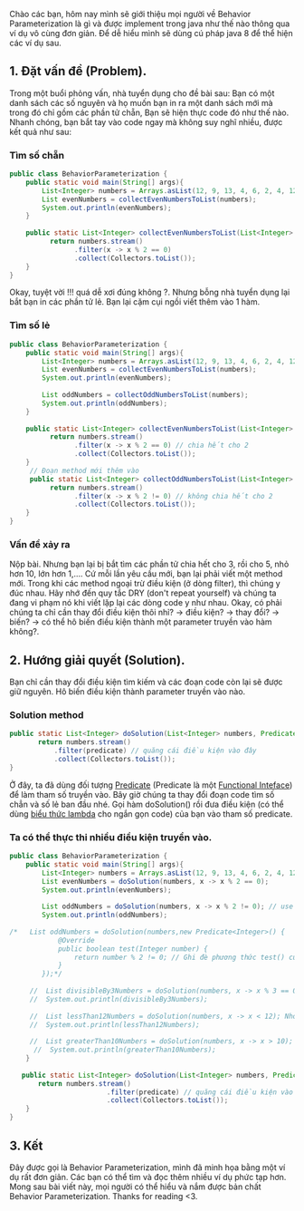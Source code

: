 Chào các bạn, hôm nay mình sẽ giới thiệu mọi người về Behavior Parameterization là gì và được implement trong java như thế nào thông qua ví dụ vô cùng đơn giản. Để dễ hiểu mình sẽ dùng cú pháp java 8 để thể hiện các ví dụ sau.
## 1. Đặt vấn đề (Problem).
Trong một buổi phỏng vấn, nhà tuyển dụng cho đề bài sau: Bạn có một danh sách các số nguyên và họ muốn bạn in ra một danh sách mới mà trong đó chỉ gồm các phần tử chẵn, Bạn sẽ hiện thực code đó như thế nào.
Nhanh chóng, bạn bắt tay vào code ngay mà không suy nghĩ nhiều, được kết quả như sau:
### Tìm số chẵn
```java
public class BehaviorParameterization {
    public static void main(String[] args){
        List<Integer> numbers = Arrays.asList(12, 9, 13, 4, 6, 2, 4, 12, 15); //List.of(12, 9, 13, 4, 6, 2, 4, 12, 15) - ( >=Java 9)
        List evenNumbers = collectEvenNumbersToList(numbers);
        System.out.println(evenNumbers);
    }
    
    public static List<Integer> collectEvenNumbersToList(List<Integer> numbers){
          return numbers.stream()
                .filter(x -> x % 2 == 0)              
                .collect(Collectors.toList());
    }
}
```
Okay, tuyệt vời !!! quá dễ xơi đúng không ?. Nhưng bỗng nhà tuyển dụng lại bắt bạn in các phần tử lẻ. Bạn lại cặm cụi ngồi viết thêm vào 1 hàm.
### Tìm số lẻ
```java
public class BehaviorParameterization {
    public static void main(String[] args){
        List<Integer> numbers = Arrays.asList(12, 9, 13, 4, 6, 2, 4, 12, 15); //List.of(12, 9, 13, 4, 6, 2, 4, 12, 15) - ( >=Java 9)
        List evenNumbers = collectEvenNumbersToList(numbers);
        System.out.println(evenNumbers);
        
        List oddNumbers = collectOddNumbersToList(numbers);
        System.out.println(oddNumbers);
    }
    
    public static List<Integer> collectEvenNumbersToList(List<Integer> numbers){
          return numbers.stream()
                .filter(x -> x % 2 == 0) // chia hết cho 2             
                .collect(Collectors.toList());
    }
     // Đoạn method mới thêm vào
     public static List<Integer> collectOddNumbersToList(List<Integer> numbers){
          return numbers.stream()
                .filter(x -> x % 2 != 0) // không chia hết cho 2
                .collect(Collectors.toList());
    }
}
```
### Vấn đề xảy ra
Nộp bài. Nhưng bạn lại bị bắt tìm các phần tử chia hết cho 3, rồi cho 5, nhỏ hơn 10, lớn hơn 1,.... Cứ mỗi lần yêu cầu mới, bạn lại phải viết một method mới. Trong khi các method ngoại trừ điều kiện (ở dòng filter), thì chúng y đúc nhau. Hãy nhớ đến quy tắc DRY (don't repeat yourself) và chúng ta đang vi phạm nó khi viết lặp lại các dòng code y như nhau. 
Okay, có phải chúng ta chỉ cần thay đổi điều kiện thôi nhỉ? -> điều kiện? -> thay đổi? -> biến? -> có thể hô biến điều kiện thành một parameter truyền vào hàm không?.
## 2. Hướng giải quyết (Solution).
Bạn chỉ cần thay đổi điều kiện tìm kiếm và các đoạn code còn lại sẽ được giữ nguyên. Hô biến điều kiện thành parameter truyền vào nào.
### Solution method
```java
public static List<Integer> doSolution(List<Integer> numbers, Predicate<? super Integer> predicate){
       return numbers.stream()
           .filter(predicate) // quăng cái điều kiện vào đây
           .collect(Collectors.toList());
}
```
Ở đây, ta đã dùng đối tượng [Predicate](https://***) (Predicate là một [Functional Inteface](https://***)) để làm tham số truyền vào. Bây giờ chúng ta thay đổi đoạn code tìm số chẳn và số lẻ ban đầu nhé. Gọi hàm doSolution() rồi đưa điều kiện (có thể dùng [biểu thức lambda](https://***) cho ngắn gọn code) của bạn vào tham số predicate.
### Ta có thể thực thi nhiều điều kiện truyền vào.
```java
public class BehaviorParameterization {
    public static void main(String[] args){
        List<Integer> numbers = Arrays.asList(12, 9, 13, 4, 6, 2, 4, 12, 15); //List.of(12, 9, 13, 4, 6, 2, 4, 12, 15) - ( >=Java 9)
        List evenNumbers = doSolution(numbers, x -> x % 2 == 0);
        System.out.println(evenNumbers);
        
        List oddNumbers = doSolution(numbers, x -> x % 2 != 0); // use Lambda Expression
        System.out.println(oddNumbers);
        
/*   List oddNumbers = doSolution(numbers,new Predicate<Integer>() {
            @Override
            public boolean test(Integer number) {
                return number % 2 != 0; // Ghi đè phương thức test() của inteface Predicate bằng logic điều kiện của bạn.
            }
        });*/
        
     //  List divisibleBy3Numbers = doSolution(numbers, x -> x % 3 == 0); Chia hết cho 3
     //  System.out.println(divisibleBy3Numbers);
        
     //  List lessThan12Numbers = doSolution(numbers, x -> x < 12); Nhỏ hơn 12
     //  System.out.println(lessThan12Numbers);
        
     //  List greaterThan10Numbers = doSolution(numbers, x -> x > 10); Lớn hơn 10
      //  System.out.println(greaterThan10Numbers);
    }
    
   public static List<Integer> doSolution(List<Integer> numbers, Predicate<? super Integer> predicate){
       return numbers.stream()
                        .filter(predicate) // quăng cái điều kiện vào đây
                        .collect(Collectors.toList());
    }
}
```
## 3. Kết
Đây được gọi là Behavior Parameterization, mình đã minh họa bằng một ví dụ rất đơn giản. Các bạn có thể tìm và đọc thêm nhiều ví dụ phức tạp hơn. Mong sau bài viết này, mọi người có thể hiểu và nắm được bản chất Behavior Parameterization. Thanks for reading <3.
